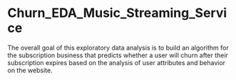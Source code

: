# Churn_EDA_Music_Streaming_Service
 The overall goal of this exploratory data analysis is to build an algorithm for the subscription business that predicts whether a user will churn after their subscription expires based on the analysis of user attributes and behavior on the website.

